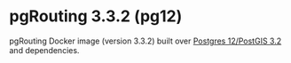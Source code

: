 # pgRouting 3.3.2 (pg12)

pgRouting Docker image (version 3.3.2) built over [Postgres 12/PostGIS 3.2](https://hub.docker.com/r/postgis/postgis) and dependencies.
